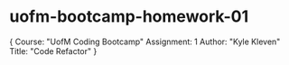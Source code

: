 # uofm-bootcamp-homework-01
{
    Course: "UofM Coding Bootcamp"
    Assignment: 1
    Author: "Kyle Kleven"
    Title: "Code Refactor"
}
